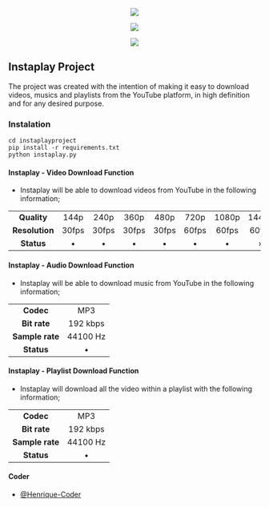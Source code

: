 <p align="center">
  <a href="https://codeload.github.com/Henrique-Coder/instaplayproject/zip/refs/heads/main"><img src="https://i.imgur.com/rWgX88K.png"></a>

<p align="center">
  <a href="https://codeload.github.com/Henrique-Coder/instaplayproject/zip/refs/heads/main"><img src="https://i.imgur.com/CIfTMDG.png"></a>

<p align="center">
  <a href="https://codeload.github.com/Henrique-Coder/instaplayproject/zip/refs/heads/main"><img src="https://i.imgur.com/LpT2Yr2.png"></a>

##  Instaplay Project
The project was created with the intention of making it easy to download videos, musics and playlists from the YouTube platform, in high definition and for any desired purpose.

### Instalation
```
cd instaplayproject
pip install -r requirements.txt
python instaplay.py
```

#### Instaplay - Video Download Function
* Instaplay will be able to download videos from YouTube in the following information;

||||||||||
| :------------: | :------------: | :------------: | :------------: | :------------: | :------------: | :------------: | :------------: | :------------: |
|**Quality**|144p|240p|360p|480p|720p|1080p|1440p|2160p|
|**Resolution**|30fps|30fps|30fps|30fps|60fps|60fps|60fps|60fps|
|**Status**|&bull;|&bull;|&bull;|&bull;|&bull;|&bull;|&times;|&times;|

#### Instaplay - Audio Download Function
* Instaplay will be able to download music from YouTube in the following information;

|||
| :------------: | :------------: |
|**Codec**|MP3|
|**Bit rate**|192 kbps|
|**Sample rate**|44100 Hz|
|**Status**|&bull;|

#### Instaplay - Playlist Download Function
* Instaplay will download all the video within a playlist with the following information;

|||
| :------------: | :------------: |
|**Codec**|MP3|
|**Bit rate**|192 kbps|
|**Sample rate**|44100 Hz|
|**Status**|&bull;|

#### Coder
- [@Henrique-Coder](https://github.com/Henrique-Coder)
